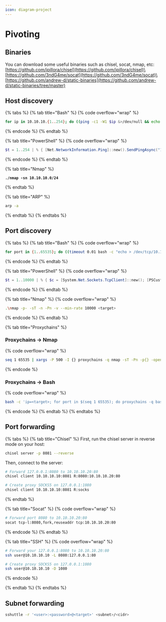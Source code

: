 ```yaml
---
icon: diagram-project
---
```


# Pivoting

## Binaries

You can download some useful binaries such as chisel, socat, nmap, etc:\
[https://github.com/jpillora/chisel](https://github.com/jpillora/chisel)\
[https://github.com/3ndG4me/socat](https://github.com/3ndG4me/socat)\
[https://github.com/andrew-d/static-binaries](https://github.com/andrew-d/static-binaries/tree/master)

## Host discovery

{% tabs %}
{% tab title="Bash" %}
{% code overflow="wrap" %}
```bash
for ip in 10.10.10.{1..254}; do ((ping -c1 -W1 $ip &>/dev/null && echo $ip)&) done; wait
```
{% endcode %}
{% endtab %}

{% tab title="PowerShell" %}
{% code overflow="wrap" %}
```powershell
$t = 1..254 | % { [Net.NetworkInformation.Ping]::new().SendPingAsync("10.10.10.$_", 100) }; [Threading.Tasks.Task]::WaitAll($t); $t.Result.Where{$_.Status -eq "Success"}.Address.IPAddressToString
```
{% endcode %}
{% endtab %}

{% tab title="Nmap" %}
<pre class="language-bash" data-overflow="wrap"><code class="lang-bash"><strong>./nmap -sn 10.10.10.0/24
</strong></code></pre>
{% endtab %}

{% tab title="ARP" %}
```bash
arp -a
```
{% endtab %}
{% endtabs %}

## Port discovery

{% tabs %}
{% tab title="Bash" %}
{% code overflow="wrap" %}
```bash
for port in {1..65535}; do ((timeout 0.01 bash -c "echo > /dev/tcp/10.10.10.10/$port" 2>/dev/null && echo -e "$port\033[K")&); (( port % 500 == 0 )) && wait && echo -ne "$port/65535\r"; done; wait
```
{% endcode %}
{% endtab %}

{% tab title="PowerShell" %}
{% code overflow="wrap" %}
```powershell
$t = 1..10000 | % { $c = [System.Net.Sockets.TcpClient]::new(); [PSCustomObject]@{Port=$_; Task=$c.ConnectAsync($ip, $_); Client=$c }}; $null = [Threading.Tasks.Task]::WaitAll($t.Task, 100); $t | ? {$_.Task.IsCompleted -and $_.Client.Connected} | % {$_.Port; $_.Client.Dispose()}
```
{% endcode %}
{% endtab %}

{% tab title="Nmap" %}
{% code overflow="wrap" %}
```bash
.\nmap -p- -sT -n -Pn -v --min-rate 10000 <target>
```
{% endcode %}
{% endtab %}

{% tab title="Proxychains" %}
### Proxychains -> Nmap

{% code overflow="wrap" %}
```bash
seq 1 65535 | xargs -P 500 -I {} proxychains -q nmap -sT -Pn -p{} -open --min-rate 5000 -n -vvv <target> 2>&1 | grep -Po '\d+(?=/tcp open)'
```
{% endcode %}

### Proxychains -> Bash

{% code overflow="wrap" %}
```bash
bash -c 'ip=<target>; for port in $(seq 1 65535); do proxychains -q bash -c "echo > /dev/tcp/$ip/$port" > /dev/null 2>&1 && echo -e "$port\033[K" & if [ $((port % 200)) -eq 0 ]; then wait; fi; echo -ne "$port/65535\r"; done; wait'
```
{% endcode %}
{% endtab %}
{% endtabs %}

## Port forwarding

{% tabs %}
{% tab title="Chisel" %}
First, run the chisel server in reverse mode on your host:

```bash
chisel server -p 8081 --reverse
```

Then, connect to the server:

```bash
# Forward 127.0.0.1:8080 to 10.10.10.20:80
chisel client 10.10.10.10:8081 R:8080:10.10.10.20:80

# Create proxy SOCKS5 on 127.0.0.1:1080
chisel client 10.10.10.10:8081 R:socks
```
{% endtab %}

{% tab title="Socat" %}
{% code overflow="wrap" %}
```bash
# Forward port 8080 to 10.10.10.20:80
socat tcp-l:8080,fork,reuseaddr tcp:10.10.10.20:80
```
{% endcode %}
{% endtab %}

{% tab title="SSH" %}
{% code overflow="wrap" %}
```bash
# Forward your 127.0.0.1:8080 to 10.10.10.20:80
ssh user@10.10.10.10 -L 8080:127.0.0.1:80

# Create proxy SOCKS5 on 127.0.0.1:1080
ssh user@10.10.10.10 -D 1080
```
{% endcode %}


{% endtab %}
{% endtabs %}

## Subnet forwarding

```sh
sshuttle -r '<user>:<password>@<target>' <subnet>/<cidr>
```
